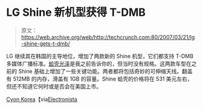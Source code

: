 # LG Shine 新机型获得 T-DMB 

> 原文：<https://web.archive.org/web/http://techcrunch.com:80/2007/03/21/lg-shine-gets-t-dmb/>

LG 继续其在韩国的主导地位，增加了两款新的 Shine 机型，它们都支持 T-DMB 多媒体广播标准。[蛤壳光泽](https://web.archive.org/web/20160207123656/http://crunchgear.com/2007/03/12/lg-shine-dipped-in-gold-and-folds/)是我之前告诉你的，但当时没有规格。这两款车型在之前的 Shine 基础上增加了一些关键功能。两者都将包括奇妙的可伸缩天线。翻盖有 512MB 的内存，滑盖有 1GB 的容量。Shine 蛤壳的价格将在 531 美元左右，但还不知道它何时或是否会在美国上市。

[Cyon Korea](https://web.archive.org/web/20160207123656/http://www.cyon.co.kr/good/cyonzone/cyon_news_view.jsp?news_seq=18162&search_type=&keyword=)【via[Electronista](https://web.archive.org/web/20160207123656/http://www.electronista.com/articles/07/03/21/lg.shine.tv.phone/)